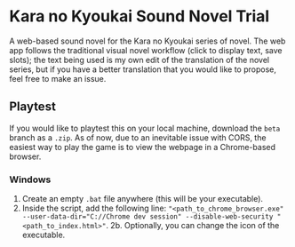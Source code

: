 # Kara no Kyoukai Sound Novel Trial
A web-based sound novel for the Kara no Kyoukai series of novel. The web app follows the traditional visual novel workflow (click to display text, save slots); the text being used is my own edit of the translation of the novel series, but if you have a better translation that you would like to propose, feel free to make an issue.

## Playtest
If you would like to playtest this on your local machine, download the `beta` branch as a `.zip`. As of now, due to an inevitable issue with CORS, the easiest way to play the game is to view the webpage in a Chrome-based browser.
### Windows
1. Create an empty `.bat` file anywhere (this will be your executable).
2. Inside the script, add the following line:  `"<path_to_chrome_browser.exe" --user-data-dir="C://Chrome dev session" --disable-web-security "<path_to_index.html>"`.
2b. Optionally, you can change the icon of the executable.
